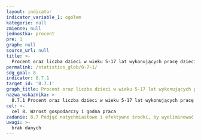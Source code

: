 ```yaml
---
layout: indicator
indicator_variable_1: ogółem
kategorie: null
zmienne: null
jednostka: procent
pre: 1
graph: null
source_url: null
title: >-
  Procent oraz liczba dzieci w wieku 5-17 lat wykonujących pracę dzieci, według płci i wieku
permalink: /statistics_glob/8-7-1/
sdg_goal: 8
indicator: 8.7.1
target_id: '8.7.1'
graph_title: Procent oraz liczba dzieci w wieku 5-17 lat wykonujących pracę dzieci, według płci i wieku
nazwa_wskaznika: >-
  8.7.1 Procent oraz liczba dzieci w wieku 5-17 lat wykonujących pracę dzieci, według płci i wieku
cel: >-
  cel 8. Wzrost gospodarczy i godna praca
zadanie: 8.7 Podjąć natychmiastowe i efektywne środki, by wyeliminować przymusową pracę, współczesne formy niewolnictwa i handel ludźmi  zakazać i wyeliminować najgorsze formy pracy dzieci, w tym rekrutację i wykorzystywanie dzieci-żołnierzy. Do 2025 roku wyeliminować pracę dzieci we wszystkich jej formach
uwagi: >-
  brak danych
---
```

